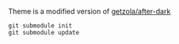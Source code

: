 Theme is a modified version of [getzola/after-dark](https://github.com/getzola/after-dark)

```
git submodule init
git submodule update
```
